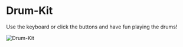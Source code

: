 # Drum-Kit

Use the keyboard or click the buttons and have fun playing the drums!

![Drum-Kit](https://user-images.githubusercontent.com/112444255/191239725-6760189b-e3ca-4035-a6b0-cc0033132254.png)
